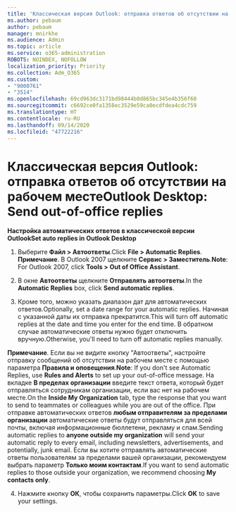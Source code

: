 ```yaml
---
title: 'Классическая версия Outlook: отправка ответов об отсутствии на рабочем месте'
ms.author: pebaum
author: pebaum
manager: mnirkhe
ms.audience: Admin
ms.topic: article
ms.service: o365-administration
ROBOTS: NOINDEX, NOFOLLOW
localization_priority: Priority
ms.collection: Adm_O365
ms.custom:
- "9000761"
- "3514"
ms.openlocfilehash: 69cd963dc3171bd98444b0d865bc345e4b356f60
ms.sourcegitcommit: c6692ce0fa1358ec3529e59ca0ecdfdea4cdc759
ms.translationtype: HT
ms.contentlocale: ru-RU
ms.lasthandoff: 09/14/2020
ms.locfileid: "47722216"
---
```

# <a name="outlook-desktop-send-out-of-office-replies"></a><span data-ttu-id="7c8e6-102">Классическая версия Outlook: отправка ответов об отсутствии на рабочем месте</span><span class="sxs-lookup"><span data-stu-id="7c8e6-102">Outlook Desktop: Send out-of-office replies</span></span>

<span data-ttu-id="7c8e6-103">**Настройка автоматических ответов в классической версии Outlook**</span><span class="sxs-lookup"><span data-stu-id="7c8e6-103">**Set auto replies in Outlook Desktop**</span></span>

1. <span data-ttu-id="7c8e6-104">Выберите **Файл > Автоответы**.</span><span class="sxs-lookup"><span data-stu-id="7c8e6-104">Click **File > Automatic Replies**.</span></span> <span data-ttu-id="7c8e6-105">**Примечание**. В Outlook 2007 щелкните **Сервис > Заместитель**.</span><span class="sxs-lookup"><span data-stu-id="7c8e6-105">**Note**: For Outlook 2007, click **Tools > Out of Office Assistant**.</span></span>

2. <span data-ttu-id="7c8e6-106">В окне **Автоответы** щелкните **Отправлять автоответы**.</span><span class="sxs-lookup"><span data-stu-id="7c8e6-106">In the **Automatic Replies** box, click **Send automatic replies**.</span></span>

3. <span data-ttu-id="7c8e6-107">Кроме того, можно указать диапазон дат для автоматических ответов.</span><span class="sxs-lookup"><span data-stu-id="7c8e6-107">Optionally, set a date range for your automatic replies.</span></span> <span data-ttu-id="7c8e6-108">Начиная с указанной даты их отправка прекратится.</span><span class="sxs-lookup"><span data-stu-id="7c8e6-108">This will turn off automatic replies at the date and time you enter for the end time.</span></span> <span data-ttu-id="7c8e6-109">В обратном случае автоматические ответы нужно будет отключить вручную.</span><span class="sxs-lookup"><span data-stu-id="7c8e6-109">Otherwise, you'll need to turn off automatic replies manually.</span></span>

<span data-ttu-id="7c8e6-110">**Примечание**. Если вы не видите кнопку "Автоответы", настройте отправку сообщений об отсутствии на рабочем месте с помощью параметра **Правила и оповещения**.</span><span class="sxs-lookup"><span data-stu-id="7c8e6-110">**Note**: If you don't see Automatic Replies, use **Rules and Alerts** to set up your out-of-office message.</span></span> <span data-ttu-id="7c8e6-111">На вкладке **В пределах организации** введите текст ответа, который будет отправляться сотрудникам организации, если вас нет на рабочем месте.</span><span class="sxs-lookup"><span data-stu-id="7c8e6-111">On the **Inside My Organization** tab, type the response that you want to send to teammates or colleagues while you are out of the office.</span></span> <span data-ttu-id="7c8e6-112">При отправке автоматических ответов **любым отправителям за пределами организации** автоматические ответы будут отправляться для всей почты, включая информационные бюллетени, рекламу и спам.</span><span class="sxs-lookup"><span data-stu-id="7c8e6-112">Sending automatic replies to **anyone outside my organization** will send your automatic reply to every email, including newsletters, advertisements, and potentially, junk email.</span></span> <span data-ttu-id="7c8e6-113">Если вы хотите отправлять автоматические ответы пользователям за пределами вашей организации, рекомендуем выбрать параметр **Только моим контактам**.</span><span class="sxs-lookup"><span data-stu-id="7c8e6-113">If you want to send automatic replies to those outside your organization, we recommend choosing **My contacts only**.</span></span>

4. <span data-ttu-id="7c8e6-114">Нажмите кнопку **ОК**, чтобы сохранить параметры.</span><span class="sxs-lookup"><span data-stu-id="7c8e6-114">Click **OK** to save your settings.</span></span>

